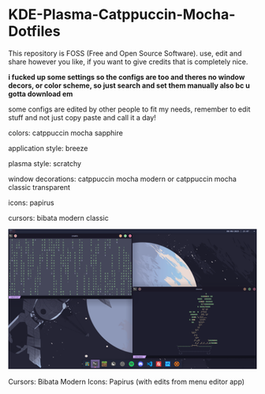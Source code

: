 # KDE-Plasma-Catppuccin-Mocha-Dotfiles
This repository is FOSS (Free and Open Source Software). use, edit and share however you like, if you want to give credits that is completely nice.

**i fucked up some settings so the configs are too and theres no window decors, or color scheme, so just search and set them manually also bc u gotta download em**

some configs are edited by other people to  fit my needs, remember to edit stuff and not just copy paste and call it a day!


colors: catppuccin mocha sapphire

application style: breeze

plasma style: scratchy

window decorations: catppuccin mocha modern or catppuccin mocha classic transparent

icons: papirus

cursors: bibata modern classic



![overview](https://github.com/elia83333/KDE-Catppuccin-Mocha-Dotfiles/blob/main/pasted%20file.png)

Cursors: Bibata Modern
Icons: Papirus (with edits from menu editor app)
